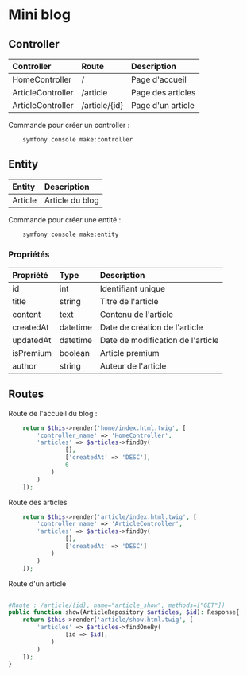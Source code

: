 # Mini blog

## Controller


| Controller | Route | Description |
| :--- | :--- | :--- |
| HomeController | / | Page d'accueil |
| ArticleController | /article | Page des articles |
| ArticleController | /article/{id} | Page d'un article |


Commande pour créer un controller :
````bash
    symfony console make:controller
````


## Entity

| Entity | Description |
| :--- | :--- |
| Article | Article du blog |

Commande pour créer une entité :
````bash
    symfony console make:entity
````

### Propriétés

| Propriété | Type | Description |
| :--- | :--- | :--- |
| id | int | Identifiant unique |
| title | string | Titre de l'article |
| content | text | Contenu de l'article |
| createdAt | datetime | Date de création de l'article |
| updatedAt | datetime | Date de modification de l'article |
| isPremium | boolean | Article premium |
| author | string | Auteur de l'article |

## Routes

Route de l'accueil du blog : 

```php
    return $this->render('home/index.html.twig', [
        'controller_name' => 'HomeController',
        'articles' => $articles->findBy(
                [],
                ['createdAt' => 'DESC'],
                6
            )
        )
    ]);

```

Route des articles

```php
    return $this->render('article/index.html.twig', [
        'controller_name' => 'ArticleController',
        'articles' => $articles->findBy(
                [],
                ['createdAt' => 'DESC']
            )
        )
    ]);
```

Route d'un article

```php

#Route : /article/{id}, name="article_show", methods=["GET"])
public function show(ArticleRepository $articles, $id): Response{
    return $this->render('article/show.html.twig', [
        'articles' => $articles->findOneBy(
                [id => $id],
            )
        )
    ]);
}
```